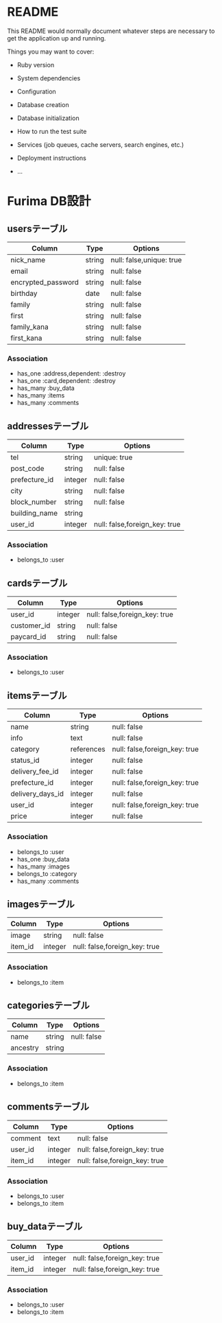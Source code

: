 # README

This README would normally document whatever steps are necessary to get the
application up and running.

Things you may want to cover:

* Ruby version

* System dependencies

* Configuration

* Database creation

* Database initialization

* How to run the test suite

* Services (job queues, cache servers, search engines, etc.)

* Deployment instructions

* ...

# Furima DB設計
## usersテーブル
|Column|Type|Options|
|------|----|-------|
|nick_name|string|null: false,unique: true|
|email|string|null: false|
|encrypted_password|string|null: false|
|birthday|date|null: false|
|family|string|null: false|
|first|string|null: false|
|family_kana|string|null: false|
|first_kana|string|null: false|
### Association
- has_one :address,dependent: :destroy
- has_one :card,dependent: :destroy
- has_many :buy_data
- has_many :items
- has_many :comments

## addressesテーブル
|Column|Type|Options|
|------|----|-------|
|tel|string|unique: true|
|post_code|string|null: false|
|prefecture_id|integer|null: false|
|city|string|null: false|
|block_number|string|null: false|
|building_name|string|
|user_id|integer|null: false,foreign_key: true|
### Association
- belongs_to :user

## cardsテーブル
|Column|Type|Options|
|------|----|-------|
|user_id|integer|null: false,foreign_key: true|
|customer_id|string|null: false|
|paycard_id|string|null: false|
### Association
- belongs_to :user

## itemsテーブル
|Column|Type|Options|
|------|----|-------|
|name|string|null: false|
|info|text|null: false|
|category|references|null: false,foreign_key: true|
|status_id|integer|null: false|
|delivery_fee_id|integer|null: false|
|prefecture_id|integer|null: false,foreign_key: true|
|delivery_days_id|integer|null: false|
|user_id|integer|null: false,foreign_key: true|
|price|integer|null: false|
### Association
- belongs_to :user
- has_one :buy_data
- has_many :images
- belongs_to :category
- has_many :comments

## imagesテーブル
|Column|Type|Options|
|------|----|-------|
|image|string|null: false|
|item_id|integer|null: false,foreign_key: true|
### Association
- belongs_to :item

## categoriesテーブル
|Column|Type|Options|
|------|----|-------|
|name|string|null: false|
|ancestry|string||
### Association
- belongs_to :item

## commentsテーブル
|Column|Type|Options|
|------|----|-------|
|comment|text|null: false|
|user_id|integer|null: false,foreign_key: true|
|item_id|integer|null: false,foreign_key: true|
### Association
- belongs_to :user
- belongs_to :item

## buy_dataテーブル
|Column|Type|Options|
|------|----|-------|
|user_id|integer|null: false,foreign_key: true|
|item_id|integer|null: false,foreign_key: true|
### Association
- belongs_to :user
- belongs_to :item